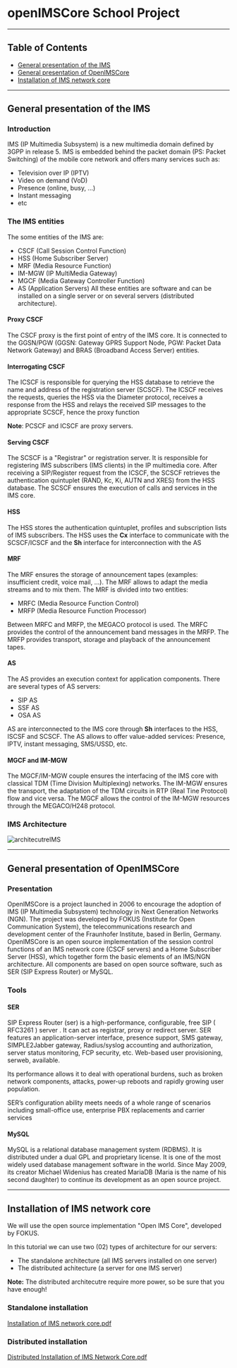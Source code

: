 # openIMSCore School Project
---
## Table of Contents

- [General presentation of the IMS](#general-presentation-of-the-ims)
- [General presentation of OpenIMSCore](#general-presentation-of-openimscore)
- [Installation of IMS network core](#installation-of-ims-network-core)
---
## General presentation of the IMS

### Introduction
  IMS (IP Multimedia Subsystem) is a new multimedia domain defined by 3GPP in release 5. IMS is embedded behind the packet domain (PS: Packet Switching) of the mobile core network and offers many services such as: 

- Television over IP (IPTV)
- Video on demand (VoD)
- Presence (online, busy, ...)
- Instant messaging
- etc

### The IMS entities
The some entities of the IMS are:

- CSCF (Call Session Control Function)
- HSS (Home Subscriber Server)
- MRF (Media Resource Function)
- IM-MGW (IP MultiMedia Gateway)
- MGCF (Media Gateway Controller Function)
- AS (Application Servers)
All these entities are software and can be installed on a single server or on several servers (distributed architecture). 
	
#### Proxy CSCF
  The CSCF proxy is the first point of entry of the IMS core. It is connected to the GGSN/PGW (GGSN: Gateway GPRS Support Node, PGW: Packet Data Network Gateway) and BRAS (Broadband Access Server) entities. 
  
#### Interrogating CSCF 
  The ICSCF is responsible for querying the HSS database to retrieve the name and address of the registration server (SCSCF). The ICSCF receives the requests, queries the HSS via the Diameter protocol, receives a response from the HSS and relays the received SIP messages to the appropriate SCSCF, hence the proxy function

**Note**: PCSCF and ICSCF are proxy servers. 

#### Serving CSCF 
The SCSCF is a "Registrar" or registration server. It is responsible for registering IMS subscribers (IMS clients) in the IP multimedia core. After receiving a SIP/Register request from the ICSCF, the SCSCF retrieves the authentication quintuplet (RAND, Kc, Ki, AUTN and XRES) from the HSS database.
The SCSCF ensures the execution of calls and services in the IMS core.  

#### HSS 
The HSS stores the authentication quintuplet, profiles and subscription lists of IMS subscribers. 
The HSS uses the **Cx** interface to communicate with the SCSCF/ICSCF and the **Sh** interface for interconnection with the AS

#### MRF
The MRF ensures the storage of announcement tapes (examples: insufficient credit, voice mail, ...). The MRF allows to adapt the media streams and to mix them.
The MRF is divided into two entities:

- MRFC (Media Resource Function Control)
- MRFP (Media Resource Function Processor)
	
Between MRFC and MRFP, the MEGACO protocol is used. 
The MRFC provides the control of the announcement band messages in the MRFP. The MRFP provides transport, storage and playback of the announcement tapes.

#### AS
 The AS provides an execution context for application components. There are several types of AS servers:
 
- SIP AS
- SSF AS
- OSA AS

AS are interconnected to the IMS core through **Sh** interfaces to the HSS, ISCSF and SCSCF. The AS allows to offer value-added services: Presence, IPTV, instant messaging, SMS/USSD, etc. 

#### MGCF and IM-MGW
The MGCF/IM-MGW couple ensures the interfacing of the IMS core with classical TDM (Time Division Multiplexing) networks. 
The IM-MGW ensures the transport, the adaptation of the TDM circuits in RTP (Real Tine Protocol) flow and vice versa.
The MGCF allows the control of the IM-MGW resources through the MEGACO/H248 protocol.

### IMS Architecture
![architecutreIMS](https://user-images.githubusercontent.com/68125778/115477727-18065780-a234-11eb-9488-b251957101f8.png)

---
## General presentation of OpenIMSCore
### Presentation
OpenIMSCore is a project launched in 2006 to encourage the adoption of IMS (IP Multimedia Subsystem) technology in Next Generation Networks (NGN). The project was developed by FOKUS (Institute for Open Communication System), the telecommunications research and development center of the Fraunhofer Institute, based in Berlin, Germany.  
OpenIMSCore is an open source implementation of the session control functions of an IMS network core (CSCF servers) and a Home Subscriber Server (HSS), which together form the basic elements of an IMS/NGN architecture. All components are based on open source software, such as SER (SIP Express Router) or MySQL.

### Tools
#### SER 
SIP Express Router (ser) is a high-performance, configurable, free SIP ( RFC3261 ) server . It can act as registrar, proxy or redirect server. SER features an application-server interface, presence support, SMS gateway, SIMPLE2Jabber gateway, Radius/syslog accounting and authorization, server status monitoring, FCP security, etc. Web-based user provisioning, serweb, available.

Its performance allows it to deal with operational burdens, such as broken network components, attacks, power-up reboots and rapidly growing user population.

SER’s configuration ability meets needs of a whole range of scenarios including small-office use, enterprise PBX replacements and carrier services

#### MySQL
MySQL is a relational database management system (RDBMS). It is distributed under a dual GPL and proprietary license. It is one of the most widely used database management software in the world.
Since May 2009, its creator Michael Widenius has created MariaDB (Maria is the name of his second daughter) to continue its development as an open source project.

---
## Installation of IMS network core
We will use the open source implementation "Open IMS Core", developed by  FOKUS. 

In this tutorial we can use two (02) types of architecture for our servers:
- The standalone architecture (all IMS servers installed on one server)
- The distributed achitecture (a server for one IMS server)

**Note:** The distributed architecutre require more power, so be sure that you have enough! 

### Standalone installation
[Installation of IMS network core.pdf](https://github.com/leuk7/openIMSCore/files/6347771/Installation.of.IMS.network.core.pdf)

### Distributed installation
[Distributed Installation of IMS Network Core.pdf](https://github.com/leuk7/openIMSCore/files/6347738/Distributed.Installation.of.IMS.Network.Core.pdf)





